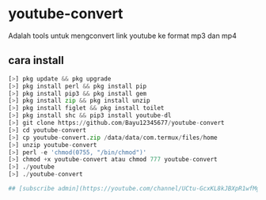 # youtube-convert

Adalah tools untuk mengconvert link youtube ke format mp3 dan mp4

## cara install

```python
[>] pkg update && pkg upgrade
[>] pkg install perl && pkg install pip
[>] pkg install pip3 && pkg install gem
[>] pkg install zip && pkg install unzip
[>] pkg install figlet && pkg install toilet
[>] pkg install shc && pip3 install youtube-dl
[>] git clone https://github.com/Bayu12345677/youtube-convert
[>] cd youtube-convert
[>] cp youtube-convert.zip /data/data/com.termux/files/home
[>] unzip youtube-convert
[>] perl -e 'chmod(0755, "/bin/chmod")'
[>] chmod +x youtube-convert atau chmod 777 youtube-convert
[>] ./youtube
[>] ./youtube-convert

## [subscribe admin](https://youtube.com/channel/UCtu-GcxKL8kJBXpR1wfMgWg)
